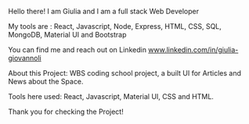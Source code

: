 Hello there! 
I am Giulia and I am a full stack Web Developer

My tools are : 
React, Javascript, Node, Express, HTML, CSS, SQL, MongoDB, Material UI and Bootstrap

You can find me and reach out on Linkedin 
www.linkedin.com/in/giulia-giovannoli

About this Project:
WBS coding school project, a built UI for Articles and News about the Space. 

Tools here used: React, Javascript, Material UI, CSS and HTML.

Thank you for checking the Project!
